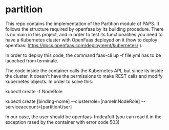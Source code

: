 # partition
This repo contains the implementation of the Partition module of PAPS.
It follows the structure required by openfaas by its building procedure.
There is no main in this project, and in order to test its functionalities you need to have a Kubernetes cluster with OpenFaas deployed on it (how to deploy openfaas: https://docs.openfaas.com/deployment/kubernetes/ ).

In order to deploy this code, the command faas-cli up -f file.yml has to be launched from terminale.

The code inside the container calls the Kubernetes API, but since its inside the cluster, it doesn't have the permissions to make REST calls and modify kubernetes objects.
In order to solve this:

kubectl create -f NodeRole 

kubectl create [binding-nome] --clusterrole=[nameInNodeRole] --serviceaccount=[partitionUser]

In our case, the user should be openfaas-fn:deafult (you can read it in the exception rased by the container with error code 503)
